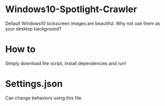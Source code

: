 # Windows10-Spotlight-Crawler
Default Windows10 lockscreen images are beautiful. Why not use them as your desktop background?

# How to
Simply download the script, install dependencies and run! 

# Settings.json
Can change behaviors using this file. 
